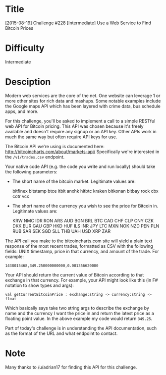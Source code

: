 # Title

[2015-08-19] Challenge #228 [Intermediate] Use a Web Service to Find Bitcoin Prices

# Difficulty

Intermediate

# Desciption

Modern web services are the core of the net. One website can leverage 1 or more other sites for rich data and mashups. Some notable examples include the Google maps API which has been layered with crime data, bus schedule apps, and more. 

For this challenge, you'll be asked to implement a call to a simple RESTful web API for Bitcoin pricing. This API was chosen because it's freely available and doesn't require any signup or an API key. Other APIs work in much the same way but often require API keys for use. 

The Bitcoin API we're using is documented here: http://bitcoincharts.com/about/markets-api/ Specifically we're interested in the `/v1/trades.csv` endpoint. 

Your native code API (e.g. the code you write and run locally) should take the following parameters:

- The short name of the bitcoin market. Legitimate values are:

    bitfinex
    bitstamp
    btce
    itbit
    anxhk
    hitbtc
    kraken
    bitkonan
    bitbay
    rock
    cbx
    cotr
    vcx

- The short name of the currency you wish to see the price for Bitcoin in. Legitimate values are:

    KRW
    NMC
    IDR
    RON
    ARS
    AUD
    BGN
    BRL
    BTC
    CAD
    CHF
    CLP
    CNY
    CZK
    DKK
    EUR
    GAU
    GBP
    HKD
    HUF
    ILS
    INR
    JPY
    LTC
    MXN
    NOK
    NZD
    PEN
    PLN
    RUB
    SAR
    SEK
    SGD
    SLL
    THB
    UAH
    USD
    XRP
    ZAR

The API call you make to the bitcoincharts.com site will yield a plain text response of the most recent trades, formatted as CSV with the following fields: UNIX timestamp, price in that currency, and amount of the trade. For example:

    1438015468,349.250000000000,0.001356620000

Your API should return the current value of Bitcoin according to that exchange in that currency. For example, your API might look like this (in F# notation to show types and args):

    val getCurrentBitcoinPrice : exchange:string -> currency:string -> float

Which basically says take two string args to describe the exchange by name and the currency I want the price in and return the latest price as a floating point value. In the above example my code would return `349.25`. 

Part of today's challenge is in understanding the API documentation, such as the format of the URL and what endpoint to contact. 

# Note

Many thanks to /u/adrian17 for finding this API for this challenge. 